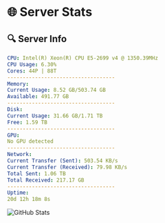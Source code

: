 # 🌐 Server Stats
## 🔍 Server Info
```yaml
CPU: Intel(R) Xeon(R) CPU E5-2699 v4 @ 1350.39MHz
CPU Usage: 6.30%
Cores: 44P | 88T
-----------------------------------
Memory:
Current Usage: 8.52 GB/503.74 GB
Available: 491.77 GB
-----------------------------------
Disk:
Current Usage: 31.66 GB/1.71 TB
Free: 1.59 TB
-----------------------------------
GPU:
No GPU detected
-----------------------------------
Network:
Current Transfer (Sent): 503.54 KB/s
Current Transfer (Received): 79.98 KB/s
Total Sent: 1.06 TB
Total Received: 217.17 GB
-----------------------------------
Uptime:
20d 12h 18m 8s
```
![GitHub Stats](https://img.shields.io/badge/Updated-2025-05-10_05:26:56-blue)